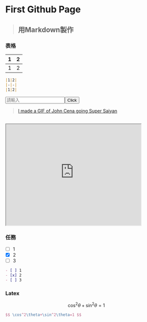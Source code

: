 <link rel='stylesheet' href='https://cdnjs.cloudflare.com/ajax/libs/bootstrap/5.1.3/css/bootstrap.min.css' integrity='sha512-GQGU0fMMi238uA+a/bdWJfpUGKUkBdgfFdgBm72SUQ6BeyWjoY/ton0tEjH+OSH9iP4Dfh+7HM0I9f5eR0L/4w==' crossorigin='anonymous'/>

# First Github Page
> ## 用Markdown製作

### 表格
|1|2|
|-|-|
|1|2|
```markdown
|1|2|
|-|-|
|1|2|
```
<input id="in" placeholder="請輸入"/><button class="btn btn-primary" onclick="c()">Click</button>

<script src="index.js"></script>

<blockquote class="imgur-embed-pub" lang="en" data-id="17djyaF"  ><a href="//imgur.com/17djyaF">I made a GIF of John Cena going Super Saiyan</a></blockquote><script async src="//s.imgur.com/min/embed.js" charset="utf-8"></script>
<br>
<iframe width="420" height="315"
src="https://www.youtube.com/embed/tgbNymZ7vqY?autoplay=1&mute=1&controls=0">
</iframe>


### 任務
- [ ] 1
- [x] 2
- [ ] 3

```markdown
- [ ] 1 
- [x] 2 
- [ ] 3 
```

### Latex

$$ \cos^2\theta+\sin^2\theta=1 $$

```latex
$$ \cos^2\theta+\sin^2\theta=1 $$
```